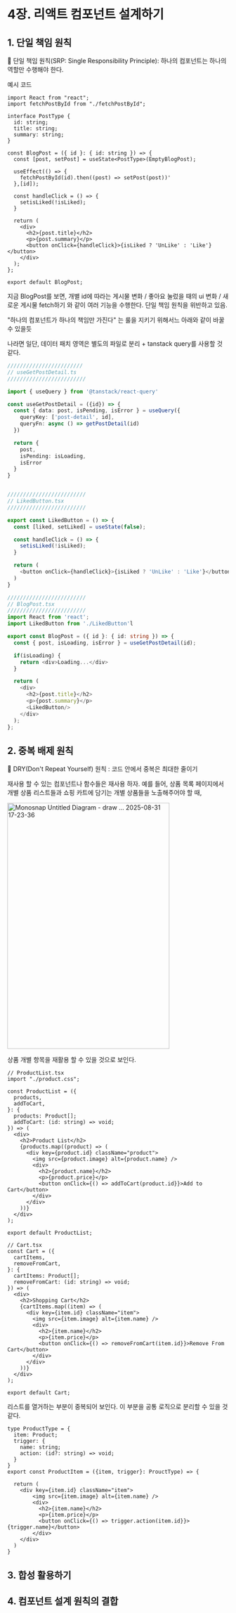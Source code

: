 # 4장. 리액트 컴포넌트 설계하기

## 1. 단일 책임 원칙

🚀 단일 책임 원칙(SRP: Single Responsibility Principle): 하나의 컴포넌트는 하나의 역할만 수행해야 한다.

예시 코드

```tsx
import React from "react";
import fetchPostById from "./fetchPostById";

interface PostType {
  id: string;
  title: string;
  summary: string;
}

const BlogPost = ({ id }: { id: string }) => {
  const [post, setPost] = useState<PostType>(EmptyBlogPost);  

  useEffect(() => {
    fetchPostById(id).then((post) => setPost(post))'
  },[id]);

  const handleClick = () => {
    setisLiked(!isLiked);
  }

  return (
    <div>
      <h2>{post.title}</h2>
      <p>{post.summary}</p>
      <button onClick={handleClick}>{isLiked ? 'UnLike' : 'Like'}</button>
    </div>
  );
};

export default BlogPost;
```

지금 BlogPost를 보면, 개별 id에 따라는 게시물 변화 / 좋아요 눌렀을 때의 ui 변화 / 새로운 게시물 fetch하기 와 같이 여러 기능을 수행한다.
단일 책임 원칙을 위반하고 있음.

"하나의 컴포넌트가 하나의 책임만 가진다" 는 룰을 지키기 위해서느 아래와 같이 바꿀 수 있을듯

나라면 일단, 데이터 패치 영역은 별도의 파일로 분리 + tanstack query를 사용할 것 같다.

```ts
////////////////////////
// useGetPostDetail.ts
/////////////////////////

import { useQuery } from '@tanstack/react-query'

const useGetPostDetail = ({id}) => {
  const { data: post, isPending, isError } = useQuery({
    queryKey: ['post-detail', id],
    queryFn: async () => getPostDetail(id)
  })

  return {
    post,
    isPending: isLoading,
    isError
  }
}


/////////////////////////
// LikedButton.tsx
/////////////////////////

export const LikedButton = () => {
  const [liked, setLiked] = useState(false);

  const handleClick = () => {
    setisLiked(!isLiked);
  }

  return (
    <button onClick={handleClick}>{isLiked ? 'UnLike' : 'Like'}</button>
  )
}

/////////////////////////
// BlogPost.tsx
/////////////////////////
import React from 'react';
import LikedButton from './LikedButton'l

export const BlogPost = ({ id }: { id: string }) => {
  const { post, isLoading, isError } = useGetPostDetail(id);

  if(isLoading) {
    return <div>Loading...</div>
  }

  return (
    <div>
      <h2>{post.title}</h2>
      <p>{post.summary}</p>
      <LikedButton/>
    </div>
  );
};


```


## 2. 중복 배제 원칙

🚀 DRY(Don't Repeat Yourself) 원칙 : 코드 안에서 중복은 최대한 줄이기

재사용 할 수 있는 컴포넌트나 함수들은 재사용 하자.
예를 들어, 상품 목록 페이지에서 개별 상품 리스트들과 쇼핑 카트에 담기는 개별 상품들을 노출해주어야 할 때,

<img width="369" height="560" alt="Monosnap Untitled Diagram - draw … 2025-08-31 17-23-36" src="https://github.com/user-attachments/assets/abba8bc9-255b-4346-9d5c-d7ef9d573bbd" />

상품 개별 항목을 재활용 할 수 있을 것으로 보인다.

```tsx
// ProductList.tsx
import "./product.css";

const ProductList = ({
  products,
  addToCart,
}: {
  products: Product[];
  addToCart: (id: string) => void;
}) => (
  <div>
    <h2>Product List</h2>
    {products.map((product) => (
      <div key={product.id} className="product">
        <img src={product.image} alt={product.name} />
        <div>
          <h2>{product.name}</h2>
          <p>{product.price}</p>
          <button onClick={() => addToCart(product.id}}>Add to Cart</button>
        </div>
      </div>
    ))}
  </div>
);

export default ProductList;

// Cart.tsx
const Cart = ({
  cartItems,
  removeFromCart,
}: {
  cartItems: Product[];
  removeFromCart: (id: string) => void;
}) => (
  <div>
    <h2>Shopping Cart</h2>
    {cartItems.map((item) => (
      <div key={item.id} className="item">
        <img src={item.image} alt={item.name} />
        <div>
          <h2>{item.name}</h2>
          <p>{item.price}</p>
          <button onClick={() => removeFromCart(item.id}}>Remove From Cart</button>
        </div>
      </div>
    ))}
  </div>
);

export default Cart;
```

리스트를 열거하는 부분이 중복되어 보인다.
이 부분을 공통 로직으로 분리할 수 있을 것 같다.

```tsx
type ProductType = {
  item: Product;
  trigger: {
    name: string;
    action: (id?: string) => void;
  }
}
export const ProductItem = ({item, trigger}: ProuctType) => {

  return (
    <div key={item.id} className="item">
        <img src={item.image} alt={item.name} />
        <div>
          <h2>{item.name}</h2>
          <p>{item.price}</p>
          <button onClick={() => trigger.action(item.id}}>{trigger.name}</button>
        </div>
    </div>
  )
}
```

## 3. 합성 활용하기



## 4. 컴포넌트 설계 원칙의 결합
